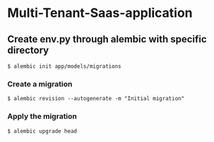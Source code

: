 # Multi-Tenant-Saas-application

## Create env.py through alembic with specific directory 
    $ alembic init app/models/migrations

### Create a migration
    $ alembic revision --autogenerate -m "Initial migration"
### Apply the migration
    $ alembic upgrade head

